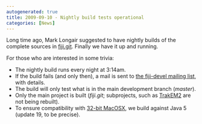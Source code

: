 ```yaml
---
autogenerated: true
title: 2009-09-10 - Nightly build tests operational
categories: [News]
---
```


Long time ago, Mark Longair suggested to have nightly builds of the complete sources in [fiji.git](https://fiji.sc/cgi-bin/gitweb.cgi?p=fiji.git). Finally we have it up and running.

For those who are interested in some trivia:

-   The nightly build runs every night at 3:14am.
-   If the build fails (and only then), a mail is sent to [the fiji-devel mailing list](mailto:fiji-devel@googlegroups.com), with details.
-   The build will only test what is in the main development branch (*master*).
-   Only the main project is built (*fiji.git*; subprojects, such as [TrakEM2](/plugins/trakem2) are not being rebuilt).
-   To ensure compatibility with [32-bit MacOSX](/platforms/macos), we build against Java 5 (update 19, to be precise).


